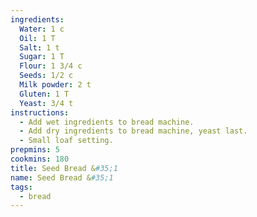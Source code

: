 ```yaml
---
ingredients:
  Water: 1 c
  Oil: 1 T
  Salt: 1 t
  Sugar: 1 T
  Flour: 1 3/4 c
  Seeds: 1/2 c
  Milk powder: 2 t
  Gluten: 1 T
  Yeast: 3/4 t
instructions:
  - Add wet ingredients to bread machine.
  - Add dry ingredients to bread machine, yeast last.
  - Small loaf setting.
prepmins: 5
cookmins: 180
title: Seed Bread &#35;1
name: Seed Bread &#35;1
tags:
  - bread
---
```


